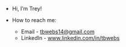 - Hi, I’m Trey!

- How to reach me: 
    - Email - tbwebs14@gmail.com
    - LinkedIn - www.linkedin.com/in/tbwebs
